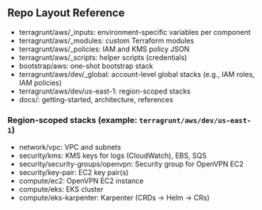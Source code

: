 ## Repo Layout Reference

- terragrunt/aws/_inputs: environment-specific variables per component
- terragrunt/aws/_modules: custom Terraform modules
- terragrunt/aws/_policies: IAM and KMS policy JSON
- terragrunt/aws/_scripts: helper scripts (credentials)
- bootstrap/aws: one-shot bootstrap stack
- terragrunt/aws/dev/_global: account-level global stacks (e.g., IAM roles, IAM policies)
- terragrunt/aws/dev/us-east-1: region-scoped stacks
- docs/: getting-started, architecture, references

### Region-scoped stacks (example: `terragrunt/aws/dev/us-east-1`)

- network/vpc: VPC and subnets
- security/kms: KMS keys for logs (CloudWatch), EBS, SQS
- security/security-groups/openvpn: Security group for OpenVPN EC2
- security/key-pair: EC2 key pair(s)
- compute/ec2: OpenVPN EC2 instance
- compute/eks: EKS cluster
- compute/eks-karpenter: Karpenter (CRDs → Helm → CRs)
